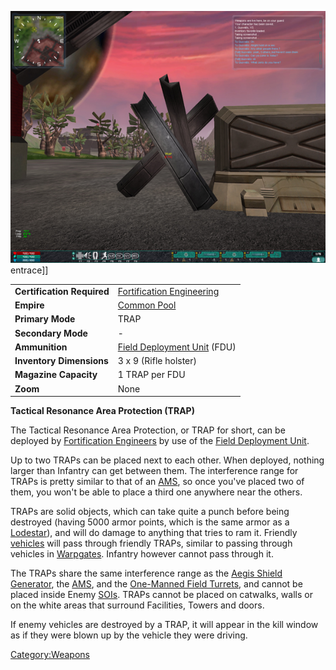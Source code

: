 ![](/images/TRAP.jpg "fig:TRAP.jpg") entrace\]\]

|                            |                                                                    |
| -------------------------- | ------------------------------------------------------------------ |
| **Certification Required** | [Fortification Engineering](/Fortification_Engineering "wikilink") |
| **Empire**                 | [Common Pool](/Common_Pool "wikilink")                             |
| **Primary Mode**           | TRAP                                                               |
| **Secondary Mode**         | \-                                                                 |
| **Ammunition**             | [Field Deployment Unit](/Field_Deployment_Unit "wikilink") (FDU)   |
| **Inventory Dimensions**   | 3 x 9 (Rifle holster)                                              |
| **Magazine Capacity**      | 1 TRAP per FDU                                                     |
| **Zoom**                   | None                                                               |

**Tactical Resonance Area Protection (TRAP)**

The Tactical Resonance Area Protection, or TRAP for short, can be
deployed by [Fortification
Engineers](/Fortification_Engineering "wikilink") by use of the [Field
Deployment Unit](/Field_Deployment_Unit "wikilink").

Up to two TRAPs can be placed next to each other. When deployed, nothing
larger than Infantry can get between them. The interference range for
TRAPs is pretty similar to that of an
[AMS](/Advanced_Mobile_Station "wikilink"), so once you've placed two of
them, you won't be able to place a third one anywhere near the others.

TRAPs are solid objects, which can take quite a punch before being
destroyed (having 5000 armor points, which is the same armor as a
[Lodestar](/Lodestar "wikilink")), and will do damage to anything that
tries to ram it. Friendly [vehicles](/vehicle "wikilink") will pass
through friendly TRAPs, similar to passing through vehicles in
[Warpgates](/Warpgate "wikilink"). Infantry however cannot pass through
it.

The TRAPs share the same interference range as the [Aegis Shield
Generator](/Aegis_Shield_Generator "wikilink"), the
[AMS](/AMS "wikilink"), and the [One-Manned Field
Turrets](/One-Manned_Field_Turret "wikilink"), and cannot be placed
inside Enemy [SOIs](/SOI "wikilink"). TRAPs cannot be placed on catwalks,
walls or on the white areas that surround Facilities, Towers and doors.

If enemy vehicles are destroyed by a TRAP, it will appear in the kill
window as if they were blown up by the vehicle they were driving.

[Category:Weapons](/Category:Weapons "wikilink")

